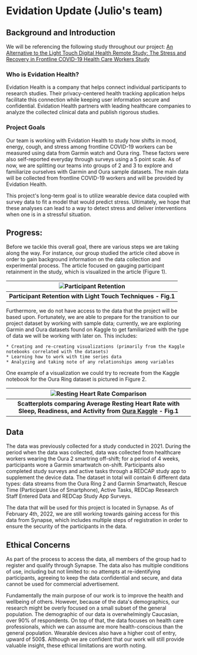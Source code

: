 # Evidation Update (Julio's team)

## Background and Introduction

We will be referencing the following study throughout our project: [An Alternative to the Light Touch Digital Health Remote Study: The Stress and Recovery in Frontline COVID-19 Health Care Workers Study](https://pubmed.ncbi.nlm.nih.gov/34726607/)

### Who is Evidation Health?

Evidation Health is a company that helps connect individual participants to research studies. Their privacy-centered health tracking application helps facilitate this connection while keeping user information secure and confidential. Evidation Health partners with leading healthcare companies to analyze the collected clinical data and publish rigorous studies.

### Project Goals

Our team is working with Evidation Health to study how shifts in mood, energy, cough, and stress among frontline COVID-19 workers can be measured using data from Garmin watch and Oura ring. These factors were also self-reported everyday through surveys using a 5 point scale. As of now, we are splitting our teams into groups of 2 and 3 to explore and familiarize ourselves with Garmin and Oura sample datasets. The main data will be collected from frontline COVID-19 workers and will be provided by Evidation Health.

This project's long-term goal is to utilize wearable device data coupled with survey data to fit a model that would predict stress. Ultimately, we hope that these analyses can lead to a way to detect stress and deliver interventions when one is in a stressful situation.


## Progress:

Before we tackle this overall goal, there are various steps we are taking along the way. For instance, our group studied the article cited above in order to gain background information on the data collection and experimental process. The article focused on gauging participant retainment in the study, which is visualized in the article (Figure 1).


| ![Participant Retention](\images\Fig1_Study_Retention.png) |
|:--:|
| <b>Participant Retention with Light Touch Techniques - Fig.1</b>|

Furthermore, we do not have access to the data that the project will be based upon. Fortunately, we are able to prepare for the transition to our project dataset by working with sample data; currently, we are exploring Garmin and Oura datasets found on Kaggle to get familiarized with the type of data we will be working with later on. This includes:
    
    * Creating and re-creating visualizations (primarily from the Kaggle notebooks correlated with the datasets)
    * Learning how to work with time series data
    * Analyzing and taking note of any relationships among variables

One example of a visualization we could try to recreate from the Kaggle notebook for the Oura Ring dataset is pictured in Figure 2.

| ![Resting Heart Rate Comparison](\images\Fig2_RHR_Comparison.png) |
|:--:|
| <b>Scatterplots comparing Average Resting Heart Rate with Sleep, Readiness, and Activity from [Oura Kaggle](https://www.kaggle.com/eljailarisuhonen/oura-cloud-data-machine-learning-for-beginners) - Fig.1</b>|


## Data

The data was previously collected for a study conducted in 2021. During the period when the data was collected, data was collected from healthcare workers wearing the Oura 2 smartring off-shift; for a period of 4 weeks, participants wore a Garmin smartwatch on-shift. Participants also completed study surveys and active tasks through a REDCAP study app to supplement the device data. The dataset in total will contain 6 different data types: data streams from the Oura Ring 2 and Garmin Smartwatch, Rescue Time (Participant Use of Smartphone), Active Tasks, REDCap Research Staff Entered Data and REDCap Study App Surveys. 

The data that will be used for this project is located in Synapse. As of February 4th, 2022, we are still working towards gaining access for this data from Synapse, which includes multiple steps of registration in order to ensure the security of the participants in the data.


## Ethical Concerns

As part of the process to access the data, all members of the group had to register and qualify through Synapse. The data also has multiple conditions of use, including but not limited to: no attempts at re-identifying participants, agreeing to keep the data confidential and secure, and data cannot be used for commercial advertisement. 

Fundamentally the main purpose of our work is to improve the health and wellbeing of others. However, because of the data's demographics, our research might be overly focused on a small subset of the general population. The demographic of our data is overwhelmingly Caucasian, over 90% of respondents. On top of that, the data focuses on health care professionals, which we can assume are more health-conscious than the general population. Wearable devices also have a higher cost of entry, upward of 500$. Although we are confident that our work will still provide valuable insight, these ethical limitations are worth noting.